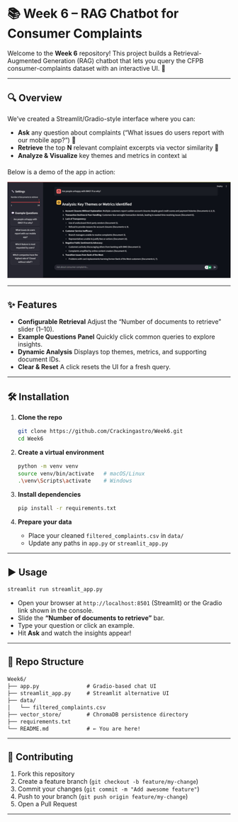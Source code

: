 # 📚 Week 6 – RAG Chatbot for Consumer Complaints

Welcome to the **Week 6** repository! This project builds a Retrieval-Augmented Generation (RAG) chatbot that lets you query the CFPB consumer-complaints dataset with an interactive UI. 🚀

---

## 🔍 Overview

We’ve created a Streamlit/Gradio-style interface where you can:

* **Ask** any question about complaints (“What issues do users report with our mobile app?”) 💬
* **Retrieve** the top **N** relevant complaint excerpts via vector similarity 🔎
* **Analyze & Visualize** key themes and metrics in context 📊

Below is a demo of the app in action:

<p align="center">
  <img width="800" src="images/image.png" alt="RAG Chatbot Screenshot">
</p>

---

## ✨ Features

* **Configurable Retrieval**
  Adjust the “Number of documents to retrieve” slider (1–10).
* **Example Questions Panel**
  Quickly click common queries to explore insights.
* **Dynamic Analysis**
  Displays top themes, metrics, and supporting document IDs.
* **Clear & Reset**
  A click resets the UI for a fresh query.

---

## 🛠️ Installation

1. **Clone the repo**

   ```bash
   git clone https://github.com/Crackingastro/Week6.git
   cd Week6
   ```
2. **Create a virtual environment**

   ```bash
   python -m venv venv
   source venv/bin/activate   # macOS/Linux
   .\venv\Scripts\activate    # Windows
   ```
3. **Install dependencies**

   ```bash
   pip install -r requirements.txt
   ```
4. **Prepare your data**

   * Place your cleaned `filtered_complaints.csv` in `data/`
   * Update any paths in `app.py` or `streamlit_app.py`

---

## ▶️ Usage

```bash
streamlit run streamlit_app.py
```

* Open your browser at `http://localhost:8501` (Streamlit) or the Gradio link shown in the console.
* Slide the **“Number of documents to retrieve”** bar.
* Type your question or click an example.
* Hit **Ask** and watch the insights appear!

---

## 📂 Repo Structure

```
Week6/
├── app.py               # Gradio-based chat UI
├── streamlit_app.py     # Streamlit alternative UI
├── data/
│   └── filtered_complaints.csv
├── vector_store/        # ChromaDB persistence directory
├── requirements.txt
└── README.md            # ← You are here!
```

---

## 🤝 Contributing

1. Fork this repository
2. Create a feature branch (`git checkout -b feature/my-change`)
3. Commit your changes (`git commit -m "Add awesome feature"`)
4. Push to your branch (`git push origin feature/my-change`)
5. Open a Pull Request

---


